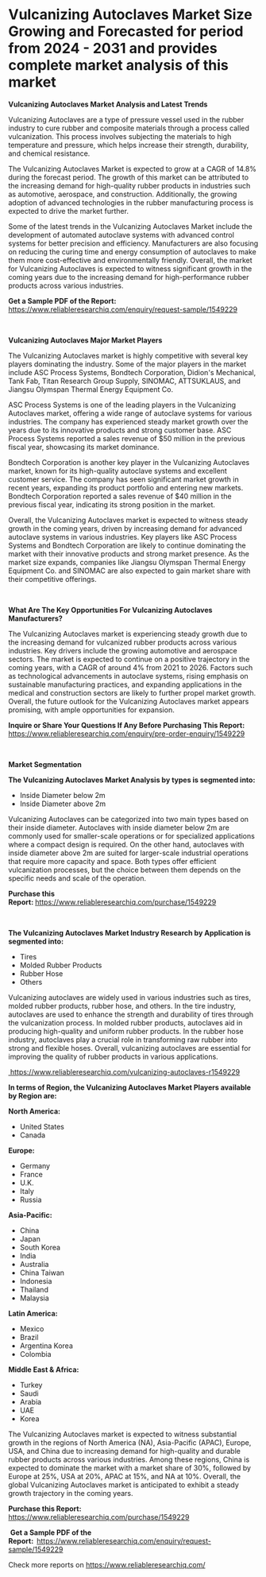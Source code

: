 <p><h1>Vulcanizing Autoclaves Market Size Growing and Forecasted for period from 2024 - 2031 and provides complete market analysis of this market</h1></p><p><strong>Vulcanizing Autoclaves Market Analysis and Latest Trends</strong></p>
<p><p>Vulcanizing Autoclaves are a type of pressure vessel used in the rubber industry to cure rubber and composite materials through a process called vulcanization. This process involves subjecting the materials to high temperature and pressure, which helps increase their strength, durability, and chemical resistance.</p><p>The Vulcanizing Autoclaves Market is expected to grow at a CAGR of 14.8% during the forecast period. The growth of this market can be attributed to the increasing demand for high-quality rubber products in industries such as automotive, aerospace, and construction. Additionally, the growing adoption of advanced technologies in the rubber manufacturing process is expected to drive the market further.</p><p>Some of the latest trends in the Vulcanizing Autoclaves Market include the development of automated autoclave systems with advanced control systems for better precision and efficiency. Manufacturers are also focusing on reducing the curing time and energy consumption of autoclaves to make them more cost-effective and environmentally friendly. Overall, the market for Vulcanizing Autoclaves is expected to witness significant growth in the coming years due to the increasing demand for high-performance rubber products across various industries.</p></p>
<p><strong>Get a Sample PDF of the Report:&nbsp;</strong> <a href="https://www.reliableresearchiq.com/enquiry/request-sample/1549229">https://www.reliableresearchiq.com/enquiry/request-sample/1549229</a></p>
<p>&nbsp;</p>
<p><strong>Vulcanizing Autoclaves Major Market Players</strong></p>
<p><p>The Vulcanizing Autoclaves market is highly competitive with several key players dominating the industry. Some of the major players in the market include ASC Process Systems, Bondtech Corporation, Didion's Mechanical, Tank Fab, Titan Research Group Supply, SINOMAC, ATTSUKLAUS, and Jiangsu Olymspan Thermal Energy Equipment Co. </p><p>ASC Process Systems is one of the leading players in the Vulcanizing Autoclaves market, offering a wide range of autoclave systems for various industries. The company has experienced steady market growth over the years due to its innovative products and strong customer base. ASC Process Systems reported a sales revenue of $50 million in the previous fiscal year, showcasing its market dominance.</p><p>Bondtech Corporation is another key player in the Vulcanizing Autoclaves market, known for its high-quality autoclave systems and excellent customer service. The company has seen significant market growth in recent years, expanding its product portfolio and entering new markets. Bondtech Corporation reported a sales revenue of $40 million in the previous fiscal year, indicating its strong position in the market.</p><p>Overall, the Vulcanizing Autoclaves market is expected to witness steady growth in the coming years, driven by increasing demand for advanced autoclave systems in various industries. Key players like ASC Process Systems and Bondtech Corporation are likely to continue dominating the market with their innovative products and strong market presence. As the market size expands, companies like Jiangsu Olymspan Thermal Energy Equipment Co. and SINOMAC are also expected to gain market share with their competitive offerings.</p></p>
<p>&nbsp;</p>
<p><strong>What Are The Key Opportunities For Vulcanizing Autoclaves Manufacturers?</strong></p>
<p><p>The Vulcanizing Autoclaves market is experiencing steady growth due to the increasing demand for vulcanized rubber products across various industries. Key drivers include the growing automotive and aerospace sectors. The market is expected to continue on a positive trajectory in the coming years, with a CAGR of around 4% from 2021 to 2026. Factors such as technological advancements in autoclave systems, rising emphasis on sustainable manufacturing practices, and expanding applications in the medical and construction sectors are likely to further propel market growth. Overall, the future outlook for the Vulcanizing Autoclaves market appears promising, with ample opportunities for expansion.</p></p>
<p><strong>Inquire or Share Your Questions If Any Before Purchasing This Report:</strong> <a href="https://www.reliableresearchiq.com/enquiry/pre-order-enquiry/1549229">https://www.reliableresearchiq.com/enquiry/pre-order-enquiry/1549229</a></p>
<p>&nbsp;</p>
<p><strong>Market Segmentation</strong></p>
<p><strong>The Vulcanizing Autoclaves Market Analysis by types is segmented into:</strong></p>
<p><ul><li>Inside Diameter below 2m</li><li>Inside Diameter above 2m</li></ul></p>
<p><p>Vulcanizing Autoclaves can be categorized into two main types based on their inside diameter. Autoclaves with inside diameter below 2m are commonly used for smaller-scale operations or for specialized applications where a compact design is required. On the other hand, autoclaves with inside diameter above 2m are suited for larger-scale industrial operations that require more capacity and space. Both types offer efficient vulcanization processes, but the choice between them depends on the specific needs and scale of the operation.</p></p>
<p><strong>Purchase this Report:&nbsp;</strong><a href="https://www.reliableresearchiq.com/purchase/1549229">https://www.reliableresearchiq.com/purchase/1549229</a></p>
<p>&nbsp;</p>
<p><strong>The Vulcanizing Autoclaves Market Industry Research by Application is segmented into:</strong></p>
<p><ul><li>Tires</li><li>Molded Rubber Products</li><li>Rubber Hose</li><li>Others</li></ul></p>
<p><p>Vulcanizing autoclaves are widely used in various industries such as tires, molded rubber products, rubber hose, and others. In the tire industry, autoclaves are used to enhance the strength and durability of tires through the vulcanization process. In molded rubber products, autoclaves aid in producing high-quality and uniform rubber products. In the rubber hose industry, autoclaves play a crucial role in transforming raw rubber into strong and flexible hoses. Overall, vulcanizing autoclaves are essential for improving the quality of rubber products in various applications.</p></p>
<p><a href="https://www.reliableresearchiq.com/vulcanizing-autoclaves-r1549229">&nbsp;https://www.reliableresearchiq.com/vulcanizing-autoclaves-r1549229</a></p>
<p><strong>In terms of Region, the Vulcanizing Autoclaves Market Players available by Region are:</strong></p>
<p>
    <p> <strong> North America: </strong>
        <ul>
            <li>United States</li>
            <li>Canada</li>
        </ul>
        </p> 
    <p> <strong> Europe: </strong>
        <ul>
            <li>Germany</li>
            <li>France</li>
            <li>U.K.</li>
            <li>Italy</li>
            <li>Russia</li>
        </ul>
        </p> 
    <p> <strong> Asia-Pacific: </strong>
        <ul>
            <li>China</li>
            <li>Japan</li>
            <li>South Korea</li>
            <li>India</li>
            <li>Australia</li>
            <li>China Taiwan</li>
            <li>Indonesia</li>
            <li>Thailand</li>
            <li>Malaysia</li>
        </ul>
        </p> 
    <p> <strong> Latin America: </strong>
        <ul>
            <li>Mexico</li>
            <li>Brazil</li>
            <li>Argentina Korea</li>
            <li>Colombia</li>
        </ul>
        </p> 
    <p> <strong> Middle East & Africa: </strong>
        <ul>
            <li>Turkey</li>
            <li>Saudi</li>
            <li>Arabia</li>
            <li>UAE</li>
            <li>Korea</li>
        </ul>
    </p>
    </p>
<p><p>The Vulcanizing Autoclaves market is expected to witness substantial growth in the regions of North America (NA), Asia-Pacific (APAC), Europe, USA, and China due to increasing demand for high-quality and durable rubber products across various industries. Among these regions, China is expected to dominate the market with a market share of 30%, followed by Europe at 25%, USA at 20%, APAC at 15%, and NA at 10%. Overall, the global Vulcanizing Autoclaves market is anticipated to exhibit a steady growth trajectory in the coming years.</p></p>
<p><strong>Purchase this Report: </strong><a href="https://www.reliableresearchiq.com/purchase/1549229">https://www.reliableresearchiq.com/purchase/1549229</a></p>
<p>&nbsp;<strong>Get a Sample PDF of the Report:&nbsp;&nbsp;</strong><a href="https://www.reliableresearchiq.com/enquiry/request-sample/1549229">https://www.reliableresearchiq.com/enquiry/request-sample/1549229</a></p>
<p><strong></strong></p>
<p>Check more reports on <a href="https://www.reliableresearchiq.com/">https://www.reliableresearchiq.com/</a></p>